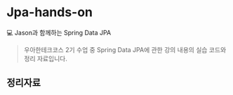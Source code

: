 # Jpa-hands-on
💻 Jason과 함께하는 Spring Data JPA

> 우아한테크코스 2기 수업 중 Spring Data JPA에 관한 강의 내용의 실습 코드와 정리 자료입니다.

## 정리자료

